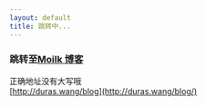 ```yaml
---
layout: default
title: 跳转中...
---
```

<head>
<meta http-equiv="refresh" content="2;url=http://duras.wang/blog"> 
</head>

### 跳转至[Moilk 博客](http://duras.wang/blog/)  
正确地址没有大写哦  
[http://duras.wang/blog](http://duras.wang/blog/)  